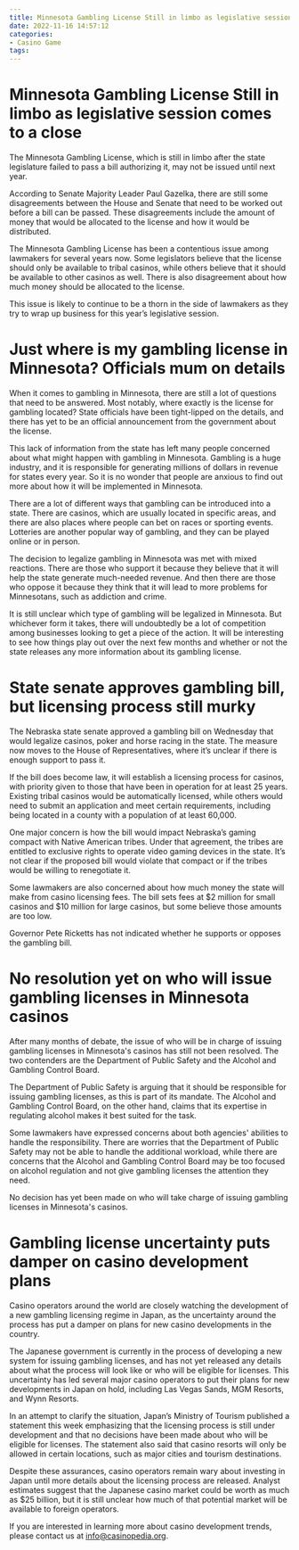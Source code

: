 ```yaml
---
title: Minnesota Gambling License Still in limbo as legislative session comes to a close 
date: 2022-11-16 14:57:12
categories:
- Casino Game
tags:
---
```



#  Minnesota Gambling License Still in limbo as legislative session comes to a close 

The Minnesota Gambling License, which is still in limbo after the state legislature failed to pass a bill authorizing it, may not be issued until next year.

According to Senate Majority Leader Paul Gazelka, there are still some disagreements between the House and Senate that need to be worked out before a bill can be passed. These disagreements include the amount of money that would be allocated to the license and how it would be distributed.

The Minnesota Gambling License has been a contentious issue among lawmakers for several years now. Some legislators believe that the license should only be available to tribal casinos, while others believe that it should be available to other casinos as well. There is also disagreement about how much money should be allocated to the license.

This issue is likely to continue to be a thorn in the side of lawmakers as they try to wrap up business for this year’s legislative session.

#  Just where is my gambling license in Minnesota? Officials mum on details 

When it comes to gambling in Minnesota, there are still a lot of questions that need to be answered. Most notably, where exactly is the license for gambling located? State officials have been tight-lipped on the details, and there has yet to be an official announcement from the government about the license.

This lack of information from the state has left many people concerned about what might happen with gambling in Minnesota. Gambling is a huge industry, and it is responsible for generating millions of dollars in revenue for states every year. So it is no wonder that people are anxious to find out more about how it will be implemented in Minnesota.

There are a lot of different ways that gambling can be introduced into a state. There are casinos, which are usually located in specific areas, and there are also places where people can bet on races or sporting events. Lotteries are another popular way of gambling, and they can be played online or in person.

The decision to legalize gambling in Minnesota was met with mixed reactions. There are those who support it because they believe that it will help the state generate much-needed revenue. And then there are those who oppose it because they think that it will lead to more problems for Minnesotans, such as addiction and crime.

It is still unclear which type of gambling will be legalized in Minnesota. But whichever form it takes, there will undoubtedly be a lot of competition among businesses looking to get a piece of the action. It will be interesting to see how things play out over the next few months and whether or not the state releases any more information about its gambling license.

#  State senate approves gambling bill, but licensing process still murky 

The Nebraska state senate approved a gambling bill on Wednesday that would legalize casinos, poker and horse racing in the state. The measure now moves to the House of Representatives, where it’s unclear if there is enough support to pass it.

If the bill does become law, it will establish a licensing process for casinos, with priority given to those that have been in operation for at least 25 years. Existing tribal casinos would be automatically licensed, while others would need to submit an application and meet certain requirements, including being located in a county with a population of at least 60,000.

One major concern is how the bill would impact Nebraska’s gaming compact with Native American tribes. Under that agreement, the tribes are entitled to exclusive rights to operate video gaming devices in the state. It’s not clear if the proposed bill would violate that compact or if the tribes would be willing to renegotiate it.

Some lawmakers are also concerned about how much money the state will make from casino licensing fees. The bill sets fees at $2 million for small casinos and $10 million for large casinos, but some believe those amounts are too low.

Governor Pete Ricketts has not indicated whether he supports or opposes the gambling bill.

#  No resolution yet on who will issue gambling licenses in Minnesota casinos 

After many months of debate, the issue of who will be in charge of issuing gambling licenses in Minnesota's casinos has still not been resolved. The two contenders are the Department of Public Safety and the Alcohol and Gambling Control Board.

The Department of Public Safety is arguing that it should be responsible for issuing gambling licenses, as this is part of its mandate. The Alcohol and Gambling Control Board, on the other hand, claims that its expertise in regulating alcohol makes it best suited for the task.

Some lawmakers have expressed concerns about both agencies' abilities to handle the responsibility. There are worries that the Department of Public Safety may not be able to handle the additional workload, while there are concerns that the Alcohol and Gambling Control Board may be too focused on alcohol regulation and not give gambling licenses the attention they need.

No decision has yet been made on who will take charge of issuing gambling licenses in Minnesota's casinos.

#  Gambling license uncertainty puts damper on casino development plans

Casino operators around the world are closely watching the development of a new gambling licensing regime in Japan, as the uncertainty around the process has put a damper on plans for new casino developments in the country.

The Japanese government is currently in the process of developing a new system for issuing gambling licenses, and has not yet released any details about what the process will look like or who will be eligible for licenses. This uncertainty has led several major casino operators to put their plans for new developments in Japan on hold, including Las Vegas Sands, MGM Resorts, and Wynn Resorts.

In an attempt to clarify the situation, Japan’s Ministry of Tourism published a statement this week emphasizing that the licensing process is still under development and that no decisions have been made about who will be eligible for licenses. The statement also said that casino resorts will only be allowed in certain locations, such as major cities and tourism destinations.

Despite these assurances, casino operators remain wary about investing in Japan until more details about the licensing process are released. Analyst estimates suggest that the Japanese casino market could be worth as much as $25 billion, but it is still unclear how much of that potential market will be available to foreign operators.

If you are interested in learning more about casino development trends, please contact us at info@casinopedia.org.
